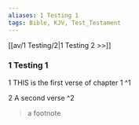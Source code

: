 ```yaml
---
aliases: 1 Testing 1
tags: Bible, KJV, Test_Testament
---
```


[[av/1 Testing/2|1 Testing 2 >>]]

### 1 Testing 1

1 THIS is the first verse of chapter 1 ^1

2 A second verse ^2

> a footnote
